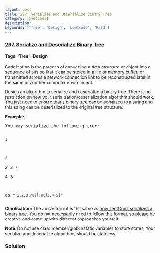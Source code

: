 ```yaml
---
layout: post
title: 297. Serialize and Deserialize Binary Tree
category: [Leetcode]
description: 
keywords: ['Tree', 'Design', 'Leetcode', 'Hard']
---
```

### [297. Serialize and Deserialize Binary Tree](https://leetcode.com/problems/serialize-and-deserialize-binary-tree)

#### Tags: 'Tree', 'Design'

<div class="content__u3I1 question-content__JfgR"><div><p>Serialization is the process of converting a data structure or object into a sequence of bits so that it can be stored in a file or memory buffer, or transmitted across a network connection link to be reconstructed later in the same or another computer environment.</p>
<p>Design an algorithm to serialize and deserialize a binary tree. There is no restriction on how your serialization/deserialization algorithm should work. You just need to ensure that a binary tree can be serialized to a string and this string can be deserialized to the original tree structure.</p>
<p><strong>Example: </strong></p>
<pre>You may serialize the following tree:

    1
   / \
  2   3
     / \
    4   5

as <code>"[1,2,3,null,null,4,5]"</code>
</pre>
<p><strong>Clarification:</strong> The above format is the same as <a href="/faq/#binary-tree">how LeetCode serializes a binary tree</a>. You do not necessarily need to follow this format, so please be creative and come up with different approaches yourself.</p>
<p><strong>Note: </strong>Do not use class member/global/static variables to store states. Your serialize and deserialize algorithms should be stateless.</p>
</div></div>

### Solution
